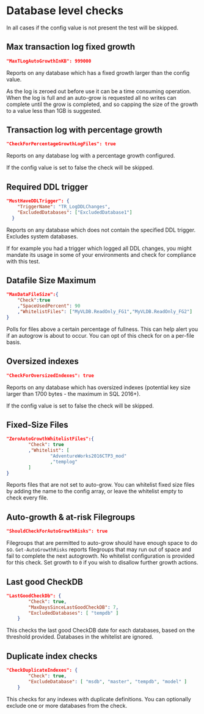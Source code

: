 # Database level checks

In all cases if the config value is not present the test will be skipped.

## Max transaction log fixed growth
```json
"MaxTLogAutoGrowthInKB": 999000
``` 

Reports on any database which has a fixed growth larger than the config value.

As the log is zeroed out before use it can be a time consuming operation.  When the log is full and an auto-grow is requested all no writes can complete until the grow is completed, and so capping the size of the growth to a value less than 1GB is suggested.

## Transaction log with percentage growth
```json
"CheckForPercentageGrowthLogFiles": true
```

Reports on any database log with a percentage growth configured.

If the config value is set to false the check will be skipped.

## Required DDL trigger
```json
"MustHaveDDLTrigger": {
    "TriggerName": "TR_LogDDLChanges",
    "ExcludedDatabases": ["ExcludedDatabase1"]
  }
``` 

Reports on any database which does not contain the specified DDL trigger.  Excludes system databases.

If for example you had a trigger which logged all DDL changes, you might mandate its usage in some of your environments and check for compliance with this test.


## Datafile Size Maximum
```json
"MaxDataFileSize":{
    "Check":true
    ,"SpaceUsedPercent": 90
    ,"WhitelistFiles": ["MyVLDB.ReadOnly_FG1","MyVLDB.ReadOnly_FG2"]
}
```

Polls for files above a certain percentage of fullness. This can help alert you if an autogrow is about to occur. You can opt of this check for on a per-file basis. 

## Oversized indexes
```json
"CheckForOversizedIndexes": true
```

Reports on any database which has oversized indexes (potential key size larger than 1700 bytes - the maximum in SQL 2016+).

If the config value is set to false the check will be skipped.

## Fixed-Size Files  
```json
"ZeroAutoGrowthWhitelistFiles":{
        "Check": true
        ,"Whitelist": [
                "AdventureWorks2016CTP3_mod"
                ,"templog"
        ]
}
```

Reports files that are not set to auto-grow. You can whitelist fixed size files by adding the name to the config array, or leave the whitelist empty to check every file.

## Auto-growth & at-risk Filegroups
```json
"ShouldCheckForAutoGrowthRisks": true
```
Filegroups that are permitted to auto-grow should have enough space to do so. `Get-AutoGrowthRisks` reports filegroups that may run out of space and fail to complete the next autogrowth. No whitelist configuration is provided for this check. Set growth to `0` if you wish to disallow further growth actions.

## Last good CheckDB
```json
"LastGoodCheckDb": {
        "Check": true,
        "MaxDaysSinceLastGoodCheckDB": 7,
        "ExcludedDatabases": [ "tempdb" ]
    }
```
This checks the last good CheckDB date for each databases, based on the threshold provided.  Databases in the whitelist are ignored.

## Duplicate index checks
```json
"CheckDuplicateIndexes": {
        "Check": true,
        "ExcludeDatabase": [ "msdb", "master", "tempdb", "model" ]
    }
```
This checks for any indexes with duplicate definitions.  You can optionally exclude one or more databases from the check.